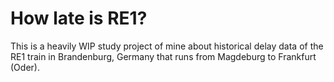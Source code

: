 <!--
SPDX-FileCopyrightText: 2023 Kerstin Humm <mail@erictapen.name>

SPDX-License-Identifier: GPL-3.0-or-later
-->

# How late is RE1?

This is a heavily WIP study project of mine about historical delay data of the RE1 train in Brandenburg, Germany that runs from Magdeburg to Frankfurt (Oder).
